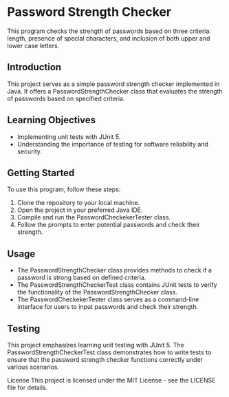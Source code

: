 # Password Strength Checker
This program checks the strength of passwords based on three criteria: length, presence of special characters, and inclusion of both upper and lower case letters.
## Introduction
This project serves as a simple password strength checker implemented in Java. It offers a PasswordStrengthChecker class that evaluates the strength of passwords based on specified criteria.

## Learning Objectives
- Implementing unit tests with JUnit 5.
- Understanding the importance of testing for software reliability and security.

## Getting Started
To use this program, follow these steps:

1. Clone the repository to your local machine.
2. Open the project in your preferred Java IDE.
3. Compile and run the PasswordCheckekerTester class.
4. Follow the prompts to enter potential passwords and check their strength.

## Usage
- The PasswordStrengthChecker class provides methods to check if a password is strong based on defined criteria.
- The PasswordStrengthCheckerTest class contains JUnit tests to verify the functionality of the PasswordStrengthChecker class.
- The PasswordCheckekerTester class serves as a command-line interface for users to input passwords and check their strength.

## Testing
This project emphasizes learning unit testing with JUnit 5. The PasswordStrengthCheckerTest class demonstrates how to write tests to ensure that the password strength checker functions correctly under various scenarios.

License
This project is licensed under the MIT License - see the LICENSE file for details.
